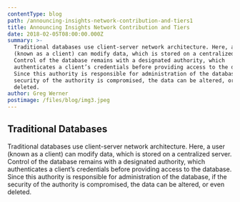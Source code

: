 ```yaml
---
contentType: blog
path: /announcing-insights-network-contribution-and-tiers1
title: Announcing Insights Network Contribution and Tiers
date: 2018-02-05T08:00:00.000Z
summary: >-
  Traditional databases use client-server network architecture. Here, a user
  (known as a client) can modify data, which is stored on a centralized server.
  Control of the database remains with a designated authority, which
  authenticates a client’s credentials before providing access to the database.
  Since this authority is responsible for administration of the database, if the
  security of the authority is compromised, the data can be altered, or even
  deleted.
author: Greg Werner
postimage: /files/blog/img3.jpeg
---
```

## Traditional Databases

Traditional databases use client-server network architecture. Here, a user (known as a client) can modify data, which is stored on a centralized server. Control of the database remains with a designated authority, which authenticates a client’s credentials before providing access to the database. Since this authority is responsible for administration of the database, if the security of the authority is compromised, the data can be altered, or even deleted.
